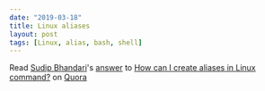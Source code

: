 ```yaml
---
date: "2019-03-18"
title: Linux aliases
layout: post
tags: [Linux, alias, bash, shell]
---
```


<span class='quora-content-embed' data-name='How-can-I-create-aliases-in-Linux-command/answer/Sudip-Bhandari'>Read <a class='quora-content-link' data-width='560' data-height='260' href='https://www.quora.com/How-can-I-create-aliases-in-Linux-command/answer/Sudip-Bhandari' data-type='answer' data-id='118795554' data-key='9900633f5cdea2e2f65c631ce233c575' load-full-answer='False' data-embed='dnnflnt'><a href='https://www.quora.com/Sudip-Bhandari'>Sudip Bhandari</a>&#039;s <a href='/How-can-I-create-aliases-in-Linux-command#ans118795554'>answer</a> to <a href='/How-can-I-create-aliases-in-Linux-command' ref='canonical'><span class="rendered_qtext">How can I create aliases in Linux command?</span></a></a> on <a href='https://www.quora.com'>Quora</a><script type="text/javascript" src="https://www.quora.com/widgets/content"></script></span>
